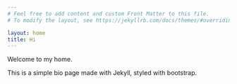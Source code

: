 ```yaml
---
# Feel free to add content and custom Front Matter to this file.
# To modify the layout, see https://jekyllrb.com/docs/themes/#overriding-theme-defaults

layout: home
title: Hi
---
```


Welcome to my home.

This is a simple bio page made with Jekyll, styled with bootstrap.
